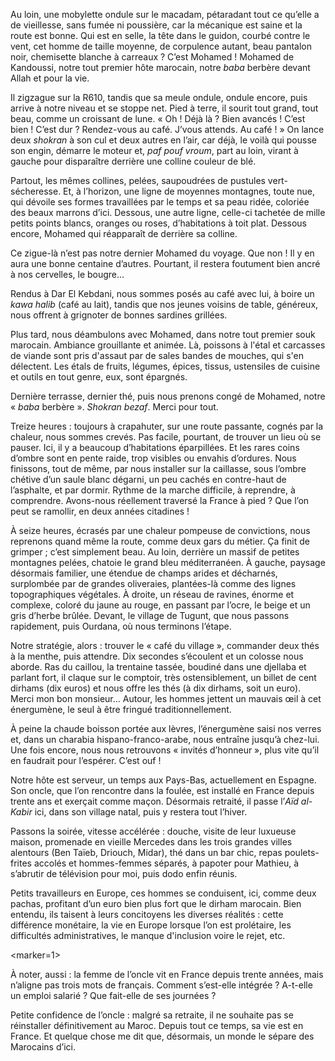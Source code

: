 ﻿Au loin, une mobylette ondule sur le macadam, pétaradant tout ce qu’elle a de vieillesse, sans fumée ni poussière, car la mécanique est saine et la route est bonne.
Qui est en selle, la tête dans le guidon, courbé contre le vent, cet homme de taille moyenne, de corpulence autant, beau pantalon noir, chemisette blanche à carreaux ?
C’est Mohamed ! Mohamed de Kandoussi, notre tout premier hôte marocain, notre *baba* berbère devant Allah et pour la vie.

Il zigzague sur la R610, tandis que sa meule ondule, ondule encore, puis arrive à notre niveau et se stoppe net.
Pied à terre, il sourit tout grand, tout beau, comme un croissant de lune.
« Oh ! Déjà là ? Bien avancés ! C’est bien ! C’est dur ? Rendez-vous au café. J’vous attends. Au café ! »
On lance deux *shokran* à son cul et deux autres en l’air, car déjà, le voilà qui pousse son engin, démarre le moteur et, *paf pouf vroum*, part au loin, virant à gauche pour disparaître derrière une colline couleur de blé.

Partout, les mêmes collines, pelées, saupoudrées de pustules vert-sécheresse.
Et, à l’horizon, une ligne de moyennes montagnes, toute nue, qui dévoile ses formes travaillées par le temps et sa peau ridée, coloriée des beaux marrons d’ici.
Dessous, une autre ligne, celle-ci tachetée de mille petits points blancs, oranges ou roses, d’habitations à toit plat.
Dessous encore, Mohamed qui réapparaît de derrière sa colline.

Ce zigue-là n’est pas notre dernier Mohamed du voyage. Que non !
Il y en aura une bonne centaine d’autres.
Pourtant, il restera foutument bien ancré à nos cervelles, le bougre...

Rendus à Dar El Kebdani, nous sommes posés au café avec lui, à boire un *kawa halib* (café au lait),
tandis que nos jeunes voisins de table, généreux, nous offrent à grignoter de bonnes sardines grillées.

Plus tard, nous déambulons avec Mohamed, dans notre tout premier souk marocain.
Ambiance grouillante et animée.
Là, poissons à l'étal et carcasses de viande sont pris d'assaut par de sales bandes de mouches, qui s'en délectent.
Les étals de fruits, légumes, épices, tissus, ustensiles de cuisine et outils en tout genre, eux, sont épargnés.

Dernière terrasse, dernier thé, puis nous prenons congé de Mohamed, notre « *baba* berbère ».
*Shokran bezaf*. Merci pour tout.

Treize heures : toujours à crapahuter, sur une route passante, cognés par la chaleur, nous sommes crevés.
Pas facile, pourtant, de trouver un lieu où se pauser.
Ici, il y a beaucoup d’habitations éparpillées. Et les rares coins d’ombre sont en pente raide, trop visibles ou envahis d’ordures.
Nous finissons, tout de même, par nous installer sur la caillasse, sous l’ombre chétive d’un saule blanc dégarni, un peu cachés en contre-haut de l’asphalte, et par dormir.
Rythme de la marche difficile, à reprendre, à comprendre.
Avons-nous réellement traversé la France à pied ?
Que l’on peut se ramollir, en deux années citadines !

À seize heures, écrasés par une chaleur pompeuse de convictions, nous reprenons quand même la route, comme deux gars du métier.
Ça finit de grimper ; c’est simplement beau.
Au loin, derrière un massif de petites montagnes pelées, chatoie le grand bleu méditerranéen.
À gauche, paysage désormais familier, une étendue de champs arides et décharnés, surplombée par de grandes oliveraies, plantées-là comme des lignes topographiques végétales.
À droite, un réseau de ravines, énorme et complexe, coloré du jaune au rouge, en passant par l’ocre, le beige et un gris d’herbe brûlée.
Devant, le village de Tugunt, que nous passons rapidement, puis Ourdana, où nous terminons l’étape.

Notre stratégie, alors : trouver le « café du village », commander deux thés à la menthe, puis attendre.
Dix secondes s’écoulent et un colosse nous aborde.
Ras du caillou, la trentaine tassée, boudiné dans une djellaba et parlant fort, il claque sur le comptoir, très ostensiblement, un billet de cent dirhams (dix euros) et nous offre les thés (à dix dirhams, soit un euro).
Merci mon bon monsieur...
Autour, les hommes jettent un mauvais œil à cet énergumène, le seul à être fringué traditionnellement.

À peine la chaude boisson portée aux lèvres, l’énergumène saisi nos verres et, dans un charabia hispano-franco-arabe, nous entraîne jusqu’à chez-lui.
Une fois encore, nous nous retrouvons « invités d’honneur », plus vite qu’il en faudrait pour l’espérer. C’est ouf !

Notre hôte est serveur, un temps aux Pays-Bas, actuellement en Espagne.
Son oncle, que l’on rencontre dans la foulée, est installé en France depuis trente ans et exerçait comme maçon.
Désormais retraité, il passe l’*Aïd al-Kabir* ici, dans son village natal, puis y restera tout l’hiver.

Passons la soirée, vitesse accélérée : douche, visite de leur luxueuse maison, promenade en vieille Mercedes dans les trois grandes villes alentours (Ben Taïeb, Driouch, Midar), thé dans un bar chic, repas poulets-frites accolés et hommes-femmes séparés, à papoter pour Mathieu, à s’abrutir de télévision pour moi, puis dodo enfin réunis.

Petits travailleurs en Europe, ces hommes se conduisent, ici, comme deux pachas, profitant d’un euro bien plus fort que le dirham marocain.
Bien entendu, ils taisent à leurs concitoyens les diverses réalités : cette différence monétaire, la vie en Europe lorsque l’on est prolétaire, les difficultés administratives, le manque d'inclusion voire le rejet, etc.

<marker=1>

À noter, aussi : la femme de l’oncle vit en France depuis trente années, mais n’aligne pas trois mots de français.
Comment s’est-elle intégrée ?
A-t-elle un emploi salarié ?
Que fait-elle de ses journées ?

Petite confidence de l’oncle : malgré sa retraite, il ne souhaite pas se réinstaller définitivement au Maroc.
Depuis tout ce temps, sa vie est en France.
Et quelque chose me dit que, désormais, un monde le sépare des Marocains d’ici.
